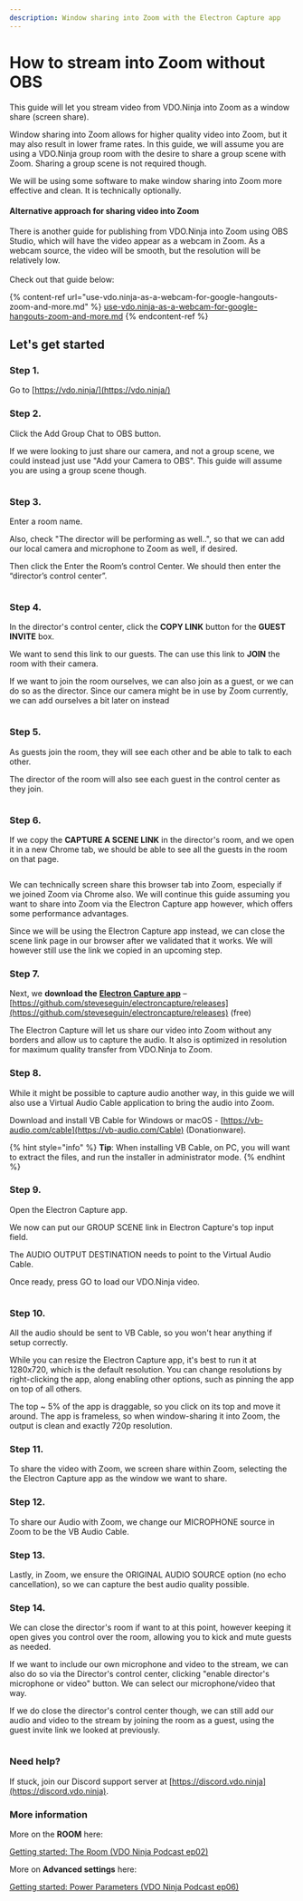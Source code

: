 ```yaml
---
description: Window sharing into Zoom with the Electron Capture app
---
```


# How to stream into Zoom without OBS

This guide will let you stream video from VDO.Ninja into Zoom as a window share (screen share).

Window sharing into Zoom allows for higher quality video into Zoom, but it may also result in lower frame rates. In this guide, we will assume you are using a VDO.Ninja group room with the desire to share a group scene with Zoom.  Sharing a group scene is not required though.

We will be using some software to make window sharing into Zoom more effective and clean. It is technically optionally.

#### Alternative approach for sharing video into Zoom

There is another guide for publishing from VDO.Ninja into Zoom using OBS Studio, which will have the video appear as a webcam in Zoom.  As a webcam source, the video will be smooth, but the resolution will be relatively low.\
\
Check out that guide below:

{% content-ref url="use-vdo.ninja-as-a-webcam-for-google-hangouts-zoom-and-more.md" %}
[use-vdo.ninja-as-a-webcam-for-google-hangouts-zoom-and-more.md](use-vdo.ninja-as-a-webcam-for-google-hangouts-zoom-and-more.md)
{% endcontent-ref %}

## Let's get started

### Step 1.

Go to [https://vdo.ninja/](https://vdo.ninja/)

### Step 2.

Click the Add Group Chat to OBS button.

If we were looking to just share our camera, and not a group scene, we could instead just use "Add your Camera to OBS". This guide will assume you are using a group scene though.

<figure><img src="../.gitbook/assets/image (17) (4).png" alt=""><figcaption></figcaption></figure>

### Step 3.

Enter a room name.

Also, check "The director will be performing as well..", so that we can add our local camera and microphone to Zoom as well, if desired.

Then click the Enter the Room’s control Center.  We should then enter the “director’s control center”.

<figure><img src="../.gitbook/assets/image (23).png" alt=""><figcaption></figcaption></figure>

### Step 4.

In the director's control center, click the **COPY LINK** button for the **GUEST INVITE** box.

We want to send this link to our guests. The can use this link to **JOIN** the room with their camera.

If we want to join the room ourselves, we can also join as a guest, or we can do so as the director. Since our camera might be in use by Zoom currently, we can add ourselves a bit later on instead

<figure><img src="../.gitbook/assets/image (22).png" alt=""><figcaption></figcaption></figure>

### Step 5.

As guests join the room, they will see each other and be able to talk to each other.

The director of the room will also see each guest in the control center as they join.

<figure><img src="../.gitbook/assets/image (34).png" alt=""><figcaption></figcaption></figure>

### Step 6.

If we copy the **CAPTURE A SCENE LINK** in the director's room, and we open it in a new Chrome tab, we should be able to see all the guests in the room on that page.

<figure><img src="../.gitbook/assets/image (31).png" alt=""><figcaption></figcaption></figure>

We can technically screen share this browser tab into Zoom, especially if we joined Zoom via Chrome also. We will continue this guide assuming you want to share into Zoom via the Electron Capture app however, which offers some performance advantages.

Since we will be using the Electron Capture app instead, we can close the scene link page in our browser after we validated that it works.  We will however still use the link we copied in an upcoming step.

### Step 7.

Next, we **download the** [**Electron Capture app**](../steves-helper-apps/electron-capture.md) – [https://github.com/steveseguin/electroncapture/releases](https://github.com/steveseguin/electroncapture/releases) (free)

The Electron Capture will let us share our video into Zoom without any borders and allow us to capture the audio. It also is optimized in resolution for maximum quality transfer from VDO.Ninja to Zoom.

### Step 8.

While it might be possible to capture audio another way, in this guide we will also use a Virtual Audio Cable application to bring the audio into Zoom.

Download and install VB Cable for Windows or macOS - [https://vb-audio.com/cable](https://vb-audio.com/Cable) (Donationware).

{% hint style="info" %}
**Tip**: When installing VB Cable, on PC, you will want to extract the files, and run the installer in administrator mode.
{% endhint %}

### Step 9.

Open the Electron Capture app.

We now can put our GROUP SCENE link in Electron Capture's top input field.&#x20;

The AUDIO OUTPUT DESTINATION needs to point to the Virtual Audio Cable.&#x20;

Once ready, press GO to load our VDO.Ninja video.

<figure><img src="../.gitbook/assets/image (29).png" alt=""><figcaption></figcaption></figure>

### Step 10.

All the audio should be sent to VB Cable, so you won't hear anything if setup correctly.

While you can resize the Electron Capture app, it's best to run it at 1280x720, which is the default resolution. You can change resolutions by right-clicking the app, along enabling other options, such as pinning the app on top of all others.

The top \~ 5% of the app is draggable, so you click on its top and move it around. The app is frameless, so when window-sharing it into Zoom, the output is clean and exactly 720p resolution.

### Step 11.

To share the video with Zoom, we screen share within Zoom, selecting the the Electron Capture app as the window we want to share.

### Step 12.

To share our Audio with Zoom, we change our MICROPHONE source in Zoom to be the VB Audio Cable.&#x20;

### Step 13.

Lastly, in Zoom, we ensure the ORIGINAL AUDIO SOURCE option (no echo cancellation), so we can capture the best audio quality possible.

### Step 14.

We can close the director's room if want to at this point, however keeping it open gives you control over the room, allowing you to kick and mute guests as needed.

If we want to include our own microphone and video to the stream, we can also do so via the Director's control center, clicking "enable director's microphone or video" button. We can select our microphone/video that way.

If we do close the director's control center though, we can still add our audio and video to the stream by joining the room as a guest, using the guest invite link we looked at previously.

<figure><img src="../.gitbook/assets/image (18) (2).png" alt=""><figcaption></figcaption></figure>

### Need help?

If stuck, join our Discord support server at [https://discord.vdo.ninja](https://discord.vdo.ninja).

### More information

More on the **ROOM** here:

[Getting started: The Room (VDO Ninja Podcast ep02)](https://youtu.be/m1cIT1kdlEo)

More on **Advanced settings** here:

[Getting started: Power Parameters (VDO Ninja Podcast ep06)](https://youtu.be/l9BNTTNY08s)
